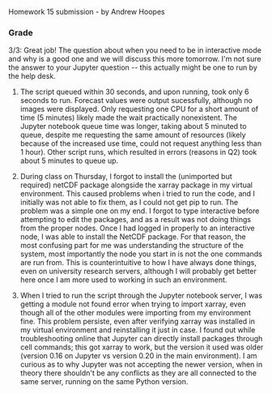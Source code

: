 Homework 15 submission - by Andrew Hoopes

### Grade
3/3: Great job!  The question about when you need to be in interactive mode and why is a good one and we will discuss this more tomorrow. I'm not sure the answer to your Jupyter question -- this actually might be one to run by the help desk. 

1. The script queued within 30 seconds, and upon running, took only 6 seconds to run.  Forecast values were output sucessfully, although no images were displayed.  Only requesting one CPU for a short amount of time (5 minutes) likely made the wait practically nonexistent.  The Jupyter notebook queue time was longer, taking about 5 minuted to queue, despite me requesting the same amount of resources (likely because of the increased use time, could not request anything less than 1 hour).  Other script runs, which resulted in errors (reasons in Q2) took about 5 minutes to queue up.

2. During class on Thursday, I forgot to install the (unimported but required) netCDF package alongside the xarray package in my virtual environment.  This caused problems when i tried to run the code, and I initially was not able to fix them, as I could not get pip to run.  The problem was a simple one on my end.  I forgot to type interactive before attempting to edit the packages, and as a result was not doing things from the proper nodes.  Once I had logged in properly to an interactive node, I was able to install the NetCDF package.  For that reason, the most confusing part for me was understanding the structure of the system, most importantly the node you start in is not the one commands are run from.  This is counterintuitive to how I have always done things, even on university research servers, although I will probably get better here once I am more used to working in such an environment.

3.  When I tried to run the script through the Jupyter notebook server, I was getting a module not found error when trying to import xarray, even though all of the other modules were importing from my environment fine.  This problem persiste, even after verifying xarray was installed in my virtual environment and reinstalling it just in case.  I found out while troubleshooting online that Jupyter can directly install packages through cell commands; this got xarray to work, but the version it used was older (version 0.16 on Jupyter vs version 0.20 in the main environment).  I am curious as to why Jupyter was not accepting the newer version, when in theory there shouldn't be any conflicts as they are all connected to the same server, running on the same Python version.
